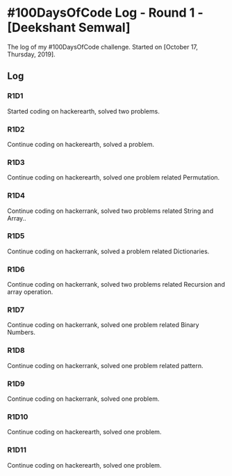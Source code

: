 # #100DaysOfCode Log - Round 1 - [Deekshant Semwal]

The log of my #100DaysOfCode challenge. Started on [October 17, Thursday, 2019].

## Log

### R1D1 
Started coding on hackerearth, solved two problems.

### R1D2
Continue coding on hackerearth, solved a problem.

### R1D3
Continue coding on hackerearth, solved one problem related Permutation.

### R1D4
Continue coding on hackerrank, solved two problems related String and Array..

### R1D5
Continue coding on hackerrank, solved a problem related Dictionaries.

### R1D6
Continue coding on hackerrank, solved two problems related Recursion and array operation.

### R1D7
Continue coding on hackerrank, solved one problem related Binary Numbers.

### R1D8
Continue coding on hackerrank, solved one problem related pattern.

### R1D9
Continue coding on hackerrank, solved one problem.

### R1D10
Continue coding on hackerearth, solved one problem.

### R1D11
Continue coding on hackerearth, solved one problem.
